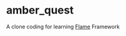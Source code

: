 # amber_quest

A clone coding for learning [Flame](https://docs.flame-engine.org/latest/index.html) Framework
